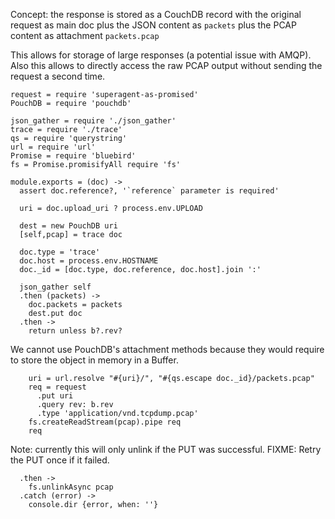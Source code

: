 Concept: the response is stored as a CouchDB record
with the original request as main doc
plus the JSON content as `packets`
plus the PCAP content as attachment `packets.pcap`

This allows for storage of large responses (a potential issue with AMQP).
Also this allows to directly access the raw PCAP output without sending
the request a second time.

    request = require 'superagent-as-promised'
    PouchDB = require 'pouchdb'

    json_gather = require './json_gather'
    trace = require './trace'
    qs = require 'querystring'
    url = require 'url'
    Promise = require 'bluebird'
    fs = Promise.promisifyAll require 'fs'

    module.exports = (doc) ->
      assert doc.reference?, '`reference` parameter is required'

      uri = doc.upload_uri ? process.env.UPLOAD

      dest = new PouchDB uri
      [self,pcap] = trace doc

      doc.type = 'trace'
      doc.host = process.env.HOSTNAME
      doc._id = [doc.type, doc.reference, doc.host].join ':'

      json_gather self
      .then (packets) ->
        doc.packets = packets
        dest.put doc
      .then ->
        return unless b?.rev?

We cannot use PouchDB's attachment methods because they would require to store the object in memory in a Buffer.

        uri = url.resolve "#{uri}/", "#{qs.escape doc._id}/packets.pcap"
        req = request
          .put uri
          .query rev: b.rev
          .type 'application/vnd.tcpdump.pcap'
        fs.createReadStream(pcap).pipe req
        req

Note: currently this will only unlink if the PUT was successful.
FIXME: Retry the PUT once if it failed.

      .then ->
        fs.unlinkAsync pcap
      .catch (error) ->
        console.dir {error, when: ''}
